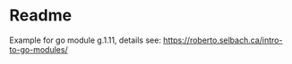 # Readme

Example for go module g.1.11, details see: https://roberto.selbach.ca/intro-to-go-modules/
